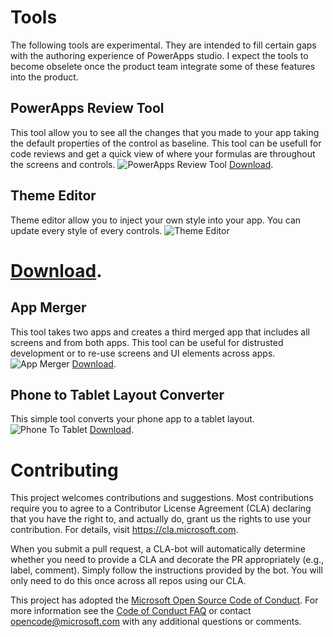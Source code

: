 # Tools
The following tools are experimental. They are intended to fill certain gaps with the authoring experience of PowerApps studio. I expect the tools to become obselete once the product team integrate some of these features into the product.

## PowerApps Review Tool
This tool allow you to see all the changes that you made to your app taking the default properties of the control as baseline. This tool can be usefull for code reviews and get a quick view of where your formulas are throughout the screens and controls.
![PowerApps Review Tool](https://pahandsonlab.blob.core.windows.net/tools/AppChangeFinder.png)
[Download](https://github.com/microsoft/powerapps-tools/raw/master/Tools/Apps/Microsoft.PowerApps.AppChangeFinder/PowerAppsReviewTool.zip).

## Theme Editor
Theme editor allow you to inject your own style into your app. You can update every style of every controls.
![Theme Editor](https://pahandsonlab.blob.core.windows.net/tools/ThemeEditor.png)

[Download](https://github.com/microsoft/powerapps-tools/raw/master/Tools/Apps/Microsoft.PowerApps.Tools.AppChangeFinder/PowerAppsReviewTool.zip).
=======

## App Merger
This tool takes two apps and creates a third merged app that includes all screens and from both apps. This tool can be useful for distrusted development or to re-use screens and UI elements across apps.
![App Merger](https://pahandsonlab.blob.core.windows.net/tools/App%20Merge.PNG)
[Download](https://pahandsonlab.blob.core.windows.net/tools/appmerger.zip).

## Phone to Tablet Layout Converter
This simple tool converts your phone app to a tablet layout.
![Phone To Tablet](https://pahandsonlab.blob.core.windows.net/tools/PhoneToTablet.png)
[Download](https://pahandsonlab.blob.core.windows.net/tools/phonetotabletconverter.zip).

# Contributing

This project welcomes contributions and suggestions.  Most contributions require you to agree to a
Contributor License Agreement (CLA) declaring that you have the right to, and actually do, grant us
the rights to use your contribution. For details, visit https://cla.microsoft.com.

When you submit a pull request, a CLA-bot will automatically determine whether you need to provide
a CLA and decorate the PR appropriately (e.g., label, comment). Simply follow the instructions
provided by the bot. You will only need to do this once across all repos using our CLA.

This project has adopted the [Microsoft Open Source Code of Conduct](https://opensource.microsoft.com/codeofconduct/).
For more information see the [Code of Conduct FAQ](https://opensource.microsoft.com/codeofconduct/faq/) or
contact [opencode@microsoft.com](mailto:opencode@microsoft.com) with any additional questions or comments.
